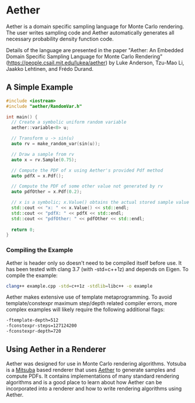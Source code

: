 # Aether

Aether is a domain specific sampling language for Monte Carlo rendering. The user writes sampling code and Aether automatically generates all necessary probability density function code.

Details of the language are presented in the paper "Aether: An Embedded Domain Specific Sampling Language for Monte Carlo Rendering" (https://people.csail.mit.edu/lukea/aether) by Luke Anderson, Tzu-Mao Li, Jaakko Lehtinen, and Frédo Durand.

## A Simple Example

```cpp
#include <iostream>
#include "aether/RandomVar.h"

int main() {
  // Create a symbolic uniform random variable
  aether::variable<0> u;

  // Transform u -> sin(u)
  auto rv = make_random_var(sin(u));

  // Draw a sample from rv
  auto x = rv.Sample(0.75);

  // Compute the PDF of x using Aether's provided Pdf method
  auto pdfX = x.Pdf();

  // Compute the PDF of some other value not generated by rv
  auto pdfOther = x.Pdf(0.2);

  // x is a symbolic; x.Value() obtains the actual stored sample value
  std::cout << "x: " << x.Value() << std::endl;
  std::cout << "pdfX: " << pdfX << std::endl;
  std::cout << "pdfOther: " << pdfOther << std::endl;
  
  return 0;
}
```

### Compiling the Example

Aether is header only so doesn't need to be compiled itself before use. It has been tested with clang 3.7 (with -std=c++1z) and depends on Eigen. To compile the example:

```bash
clang++ example.cpp -std=c++1z -stdlib=libc++ -o example
```

Aether makes extensive use of template metaprogramming. To avoid template/constexpr maximum step/depth related compiler errors, more complex examples will likely require the following additional flags:

```bash
-ftemplate-depth=512
-fconstexpr-steps=127124200
-fconstexpr-depth=720
```

## Using Aether in a Renderer

Aether was designed for use in Monte Carlo rendering algorithms. Yotsuba is a [Mitsuba](https://github.com/mitsuba-renderer/mitsuba) based renderer that uses [Aether](https://github.com/aekul/aether) to generate samples and compute PDFs.
It contains implementations of many standard rendering algorithms and is a good place to learn about how Aether can be incorporated into a renderer and how to write rendering algorithms using Aether.
